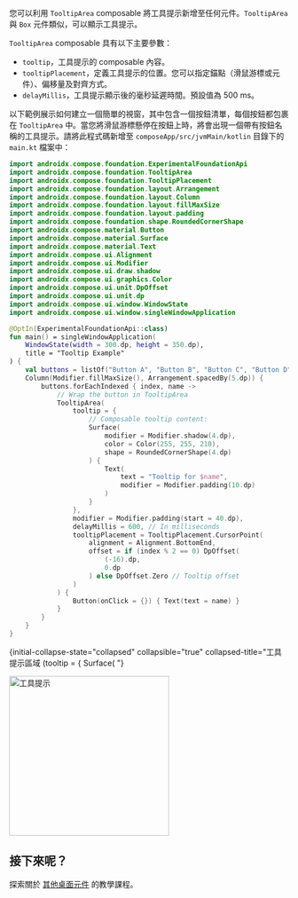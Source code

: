 [//]: # (title: 工具提示)

您可以利用 `TooltipArea` composable 將工具提示新增至任何元件。`TooltipArea` 與 `Box` 元件類似，可以顯示工具提示。

`TooltipArea` composable 具有以下主要參數：

* `tooltip`，工具提示的 composable 內容。
* `tooltipPlacement`，定義工具提示的位置。您可以指定錨點（滑鼠游標或元件）、偏移量及對齊方式。
* `delayMillis`，工具提示顯示後的毫秒延遲時間。預設值為 500 ms。

以下範例展示如何建立一個簡單的視窗，其中包含一個按鈕清單，每個按鈕都包裹在 `TooltipArea` 中。當您將滑鼠游標懸停在按鈕上時，將會出現一個帶有按鈕名稱的工具提示。請將此程式碼新增至 `composeApp/src/jvmMain/kotlin` 目錄下的 `main.kt` 檔案中：

```kotlin
import androidx.compose.foundation.ExperimentalFoundationApi
import androidx.compose.foundation.TooltipArea
import androidx.compose.foundation.TooltipPlacement
import androidx.compose.foundation.layout.Arrangement
import androidx.compose.foundation.layout.Column
import androidx.compose.foundation.layout.fillMaxSize
import androidx.compose.foundation.layout.padding
import androidx.compose.foundation.shape.RoundedCornerShape
import androidx.compose.material.Button
import androidx.compose.material.Surface
import androidx.compose.material.Text
import androidx.compose.ui.Alignment
import androidx.compose.ui.Modifier
import androidx.compose.ui.draw.shadow
import androidx.compose.ui.graphics.Color
import androidx.compose.ui.unit.DpOffset
import androidx.compose.ui.unit.dp
import androidx.compose.ui.window.WindowState
import androidx.compose.ui.window.singleWindowApplication

@OptIn(ExperimentalFoundationApi::class)
fun main() = singleWindowApplication(
    WindowState(width = 300.dp, height = 350.dp),
    title = "Tooltip Example"
) {
    val buttons = listOf("Button A", "Button B", "Button C", "Button D", "Button E", "Button F")
    Column(Modifier.fillMaxSize(), Arrangement.spacedBy(5.dp)) {
        buttons.forEachIndexed { index, name ->
            // Wrap the button in TooltipArea
            TooltipArea(
                tooltip = {
                    // Composable tooltip content:
                    Surface(
                        modifier = Modifier.shadow(4.dp),
                        color = Color(255, 255, 210),
                        shape = RoundedCornerShape(4.dp)
                    ) {
                        Text(
                            text = "Tooltip for $name",
                            modifier = Modifier.padding(10.dp)
                        )
                    }
                },
                modifier = Modifier.padding(start = 40.dp),
                delayMillis = 600, // In milliseconds
                tooltipPlacement = TooltipPlacement.CursorPoint(
                    alignment = Alignment.BottomEnd,
                    offset = if (index % 2 == 0) DpOffset(
                        (-16).dp,
                        0.dp
                    ) else DpOffset.Zero // Tooltip offset
                )
            ) {
                Button(onClick = {}) { Text(text = name) }
            }
        }
    }
}
```
{initial-collapse-state="collapsed" collapsible="true" collapsed-title="工具提示區域 (tooltip = { Surface( "}

<img src="compose-desktop-tooltips.animated.gif" alt="工具提示" width="288" preview-src="compose-desktop-tooltips.png"/>

## 接下來呢？

探索關於 [其他桌面元件](https://github.com/JetBrains/compose-multiplatform/tree/master/tutorials#desktop) 的教學課程。